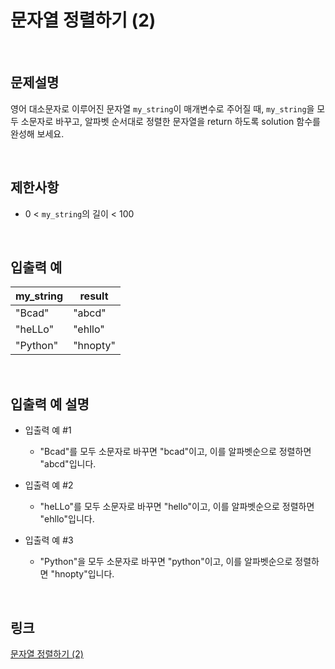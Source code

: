 # 문자열 정렬하기 (2)

<br>

## 문제설명
영어 대소문자로 이루어진 문자열 `my_string`이 매개변수로 주어질 때, `my_string`을 모두 소문자로 바꾸고, 알파벳 순서대로 정렬한 문자열을 return 하도록 solution 함수를 완성해 보세요.

<br>

## 제한사항
- 0 < `my_string`의 길이 < 100

<br>

## 입출력 예
| my_string | result |
|---|---|
| "Bcad" | "abcd" |
| "heLLo" | "ehllo" |
| "Python" | "hnopty" |

<br>

## 입출력 예 설명
- 입출력 예 #1
    - "Bcad"를 모두 소문자로 바꾸면 "bcad"이고, 이를 알파벳순으로 정렬하면 "abcd"입니다.

- 입출력 예 #2
    - "heLLo"를 모두 소문자로 바꾸면 "hello"이고, 이를 알파벳순으로 정렬하면 "ehllo"입니다.

- 입출력 예 #3
    - "Python"을 모두 소문자로 바꾸면 "python"이고, 이를 알파벳순으로 정렬하면 "hnopty"입니다.

<br>

## 링크
[문자열 정렬하기 (2)](https://school.programmers.co.kr/learn/courses/30/lessons/120911)
